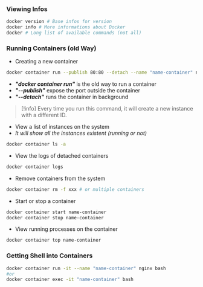 
### Viewing Infos

```bash
docker version # Base infos for version
docker info # More informations about Docker
docker # Long list of available commands (not all)
```

### Running Containers (old Way)

- Creating a new container
```bash
docker container run --publish 80:80 --detach --name "name-container" nginx 
```
- ***"docker container run"*** is the old way to run a container
- ***"--publish"*** expose the port outside the container
- ***"--detach"*** runs the container in background

> [!info]
> Every time you run this command, it will create a new instance with a different ID.

- View a list of instances on the system
- *It will show all the instances existent (running or not)*
```bash
docker container ls -a
```

- View the logs of detached containers
```bash
docker container logs
```

- Remove containers from the system
```bash
docker container rm -f xxx # or multiple containers 
```

- Start or stop a container
```bash
docker container start name-container
docker container stop name-container
```

- View running processes on the container
```bash
docker container top name-container
```

### Getting Shell into Containers

```bash
docker container run -it --name "name-container" nginx bash
#or
docker container exec -it "name-container" bash
```